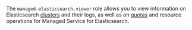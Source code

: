 The `managed-elasticsearch.viewer` role allows you to view information on Elasticsearch [clusters](../../managed-elasticsearch/concepts/index.md) and their logs, as well as on [quotas](../../managed-elasticsearch/concepts/limits.md#mes-quotas) and resource operations for Managed Service for Elasticsearch.
